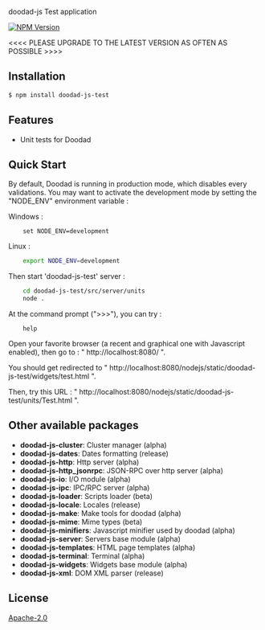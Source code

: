 doodad-js Test application

[![NPM Version][npm-image]][npm-url]
 
<<<< PLEASE UPGRADE TO THE LATEST VERSION AS OFTEN AS POSSIBLE >>>>

## Installation

```bash
$ npm install doodad-js-test
```

## Features

  -  Unit tests for Doodad

## Quick Start

By default, Doodad is running in production mode, which disables every validations. You may want to activate the development mode by setting the "NODE_ENV" environment variable :

Windows :
```dos
    set NODE_ENV=development
```
Linux :
```bash
    export NODE_ENV=development
```

Then start 'doodad-js-test' server :
```bash
    cd doodad-js-test/src/server/units
    node .
```

At the command prompt (">>>"), you can try :
```
    help
```

Open your favorite browser (a recent and graphical one with Javascript enabled), then go to : " http://localhost:8080/ ". 

You should get redirected to " http://localhost:8080/nodejs/static/doodad-js-test/widgets/test.html ". 

Then, try this URL : " http://localhost:8080/nodejs/static/doodad-js-test/units/Test.html ". 

## Other available packages

  - **doodad-js-cluster**: Cluster manager (alpha)
  - **doodad-js-dates**: Dates formatting (release)
  - **doodad-js-http**: Http server (alpha)
  - **doodad-js-http_jsonrpc**: JSON-RPC over http server (alpha)
  - **doodad-js-io**: I/O module (alpha)
  - **doodad-js-ipc**: IPC/RPC server (alpha)
  - **doodad-js-loader**: Scripts loader (beta)
  - **doodad-js-locale**: Locales (release)
  - **doodad-js-make**: Make tools for doodad (alpha)
  - **doodad-js-mime**: Mime types (beta)
  - **doodad-js-minifiers**: Javascript minifier used by doodad (alpha)
  - **doodad-js-server**: Servers base module (alpha)
  - **doodad-js-templates**: HTML page templates (alpha)
  - **doodad-js-terminal**: Terminal (alpha)
  - **doodad-js-widgets**: Widgets base module (alpha)
  - **doodad-js-xml**: DOM XML parser (release)
  
## License

  [Apache-2.0][license-url]

[npm-image]: https://img.shields.io/npm/v/doodad-js-test.svg
[npm-url]: https://npmjs.org/package/doodad-js-test
[license-url]: http://opensource.org/licenses/Apache-2.0

